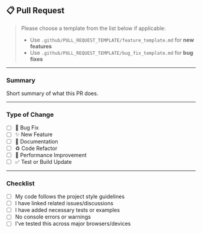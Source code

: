 ## 📋 Pull Request

> Please choose a template from the list below if applicable:
>
> - Use `.github/PULL_REQUEST_TEMPLATE/feature_template.md` for **new features**
> - Use `.github/PULL_REQUEST_TEMPLATE/bug_fix_template.md` for **bug fixes**

---

### Summary

Short summary of what this PR does.

---

### Type of Change

- [ ] 🐛 Bug Fix
- [ ] ✨ New Feature
- [ ] 📝 Documentation
- [ ] ♻️ Code Refactor
- [ ] 🚀 Performance Improvement
- [ ] ✅ Test or Build Update

---

### Checklist

- [ ] My code follows the project style guidelines
- [ ] I have linked related issues/discussions
- [ ] I have added necessary tests or examples
- [ ] No console errors or warnings
- [ ] I've tested this across major browsers/devices
